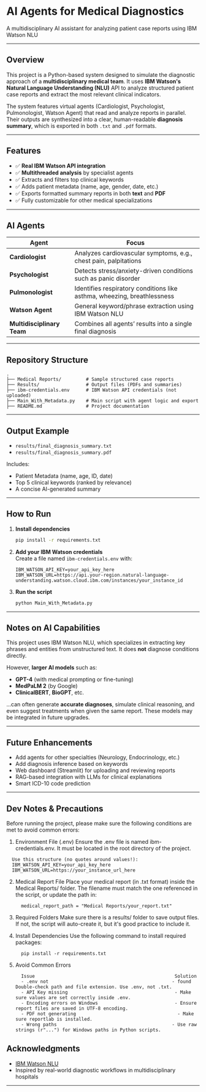 
# AI Agents for Medical Diagnostics  
A multidisciplinary AI assistant for analyzing patient case reports using IBM Watson NLU

---

## Overview

This project is a Python-based system designed to simulate the diagnostic approach of a **multidisciplinary medical team**. It uses **IBM Watson's Natural Language Understanding (NLU)** API to analyze structured patient case reports and extract the most relevant clinical indicators.

The system features virtual agents (Cardiologist, Psychologist, Pulmonologist, Watson Agent) that read and analyze reports in parallel. Their outputs are synthesized into a clear, human-readable **diagnosis summary**, which is exported in both `.txt` and `.pdf` formats.

---

## Features

- ✅ **Real IBM Watson API integration**  
- ✅ **Multithreaded analysis** by specialist agents  
- ✅ Extracts and filters top clinical keywords  
- ✅ Adds patient metadata (name, age, gender, date, etc.)  
- ✅ Exports formatted summary reports in both **text** and **PDF**  
- ✅ Fully customizable for other medical specializations

---

## AI Agents

| Agent         | Focus                                                                                   |
|---------------|------------------------------------------------------------------------------------------|
| **Cardiologist**  | Analyzes cardiovascular symptoms, e.g., chest pain, palpitations                     |
| **Psychologist**  | Detects stress/anxiety-driven conditions such as panic disorder                      |
| **Pulmonologist** | Identifies respiratory conditions like asthma, wheezing, breathlessness              |
| **Watson Agent**  | General keyword/phrase extraction using IBM Watson NLU                               |
| **Multidisciplinary Team** | Combines all agents’ results into a single final diagnosis                  |

---

## Repository Structure

```
.
├── Medical Reports/         # Sample structured case reports
├── Results/                 # Output files (PDFs and summaries)
├── ibm-credentials.env      # IBM Watson API credentials (not uploaded)
├── Main_With_Metadata.py    # Main script with agent logic and export
├── README.md                # Project documentation
```

---

##  Output Example

- `results/final_diagnosis_summary.txt`  
- `results/final_diagnosis_summary.pdf`

Includes:
- Patient Metadata (name, age, ID, date)  
- Top 5 clinical keywords (ranked by relevance)  
- A concise AI-generated summary

---

##  How to Run

1. **Install dependencies**
   ```bash
   pip install -r requirements.txt
   ```

2. **Add your IBM Watson credentials**  
   Create a file named `ibm-credentials.env` with:
   ```
   IBM_WATSON_API_KEY=your_api_key_here
   IBM_WATSON_URL=https://api.your-region.natural-language-understanding.watson.cloud.ibm.com/instances/your_instance_id
   ```

3. **Run the script**
   ```bash
   python Main_With_Metadata.py
   ```

---

## Notes on AI Capabilities

This project uses IBM Watson NLU, which specializes in extracting key phrases and entities from unstructured text. It does **not** diagnose conditions directly.

However, **larger AI models** such as:
- **GPT-4** (with medical prompting or fine-tuning)
- **MedPaLM 2** (by Google)
- **ClinicalBERT**, **BioGPT**, etc.

...can often generate **accurate diagnoses**, simulate clinical reasoning, and even suggest treatments when given the same report. These models may be integrated in future upgrades.

---

## Future Enhancements

- Add agents for other specialties (Neurology, Endocrinology, etc.)  
- Add diagnosis inference based on keywords  
- Web dashboard (Streamlit) for uploading and reviewing reports  
- RAG-based integration with LLMs for clinical explanations  
- Smart ICD-10 code prediction

---

## Dev Notes & Precautions
Before running the project, please make sure the following conditions are met to avoid common errors:

   1.  Environment File (.env)
         Ensure the .env file is named ibm-credentials.env.
         It must be located in the root directory of the project.

      Use this structure (no quotes around values!):
      IBM_WATSON_API_KEY=your_api_key_here
      IBM_WATSON_URL=https://your_instance_url_here


2. Medical Report File
      Place your medical report (in .txt format) inside the Medical Reports/ folder.
      The filename must match the one referenced in the script, or update the path in:

         medical_report_path = "Medical Reports/your_report.txt"


3. Required Folders
      Make sure there is a results/ folder to save output files.
      If not, the script will auto-create it, but it's good practice to include it.

4. Install Dependencies
      Use the following command to install required packages:

         pip install -r requirements.txt

6. Avoid Common Errors

    
         Issue	                                                 Solution
         - .env not                                             - found Double-check path and file extension. Use .env, not .txt.
         - API Key missing	                                     - Make sure values are set correctly inside .env.
         - Encoding errors on Windows	                         - Ensure report files are saved in UTF-8 encoding.
         - PDF not generating	                                  - Make sure reportlab is installed.
         - Wrong paths	                                        - Use raw strings (r"...") for Windows paths in Python scripts.


## Acknowledgments

- [IBM Watson NLU](https://www.ibm.com/cloud/watson-natural-language-understanding)  
- Inspired by real-world diagnostic workflows in multidisciplinary hospitals

---
